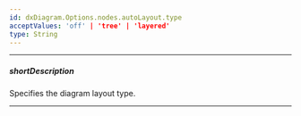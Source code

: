 ```yaml
---
id: dxDiagram.Options.nodes.autoLayout.type
acceptValues: 'off' | 'tree' | 'layered'
type: String
---
```

---
##### shortDescription
Specifies the diagram layout type.

---
